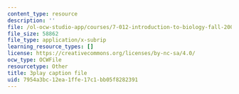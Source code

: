 ```yaml
---
content_type: resource
description: ''
file: /ol-ocw-studio-app/courses/7-012-introduction-to-biology-fall-2004/7954a3bc12ea1ffe17c1bb05f8282391_qObvbkcU838.srt
file_size: 58862
file_type: application/x-subrip
learning_resource_types: []
license: https://creativecommons.org/licenses/by-nc-sa/4.0/
ocw_type: OCWFile
resourcetype: Other
title: 3play caption file
uid: 7954a3bc-12ea-1ffe-17c1-bb05f8282391
---
```

